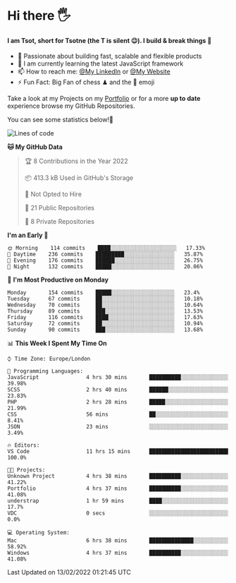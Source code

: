 # Hi there :raised_hand_with_fingers_splayed:
#### I am Tsot, short for Tsotne (the T is silent :wink:). I build & break things :space_invader:
- :telescope: Passionate about building fast, scalable and flexible products
- :seedling: I am currently learning the latest JavaScript framework 
- :mailbox: How to reach me: [@My LinkedIn](https://www.linkedin.com/in/tsotne-gvadzabia/) or [@My Website](https://tsotne.co.uk/contact)
- :zap: Fun Fact: Big Fan of chess ♟ and the 👾 emoji

Take a look at my Projects on my [Portfolio](https://tsotne.co.uk/) or for a more **up to date** experience browse my GitHub Repositories.

You can see some statistics below!:space_invader:
<!--START_SECTION:waka-->
![Lines of code](https://img.shields.io/badge/From%20Hello%20World%20I%27ve%20Written-2%20Million%20lines%20of%20code-blue)

**🐱 My GitHub Data** 

> 🏆 8 Contributions in the Year 2022
 > 
> 📦 413.3 kB Used in GitHub's Storage 
 > 
> 🚫 Not Opted to Hire
 > 
> 📜 21 Public Repositories 
 > 
> 🔑 8 Private Repositories  
 > 
**I'm an Early 🐤** 

```text
🌞 Morning    114 commits    ████░░░░░░░░░░░░░░░░░░░░░   17.33% 
🌆 Daytime    236 commits    █████████░░░░░░░░░░░░░░░░   35.87% 
🌃 Evening    176 commits    ██████░░░░░░░░░░░░░░░░░░░   26.75% 
🌙 Night      132 commits    █████░░░░░░░░░░░░░░░░░░░░   20.06%

```
📅 **I'm Most Productive on Monday** 

```text
Monday       154 commits    █████░░░░░░░░░░░░░░░░░░░░   23.4% 
Tuesday      67 commits     ██░░░░░░░░░░░░░░░░░░░░░░░   10.18% 
Wednesday    70 commits     ██░░░░░░░░░░░░░░░░░░░░░░░   10.64% 
Thursday     89 commits     ███░░░░░░░░░░░░░░░░░░░░░░   13.53% 
Friday       116 commits    ████░░░░░░░░░░░░░░░░░░░░░   17.63% 
Saturday     72 commits     ██░░░░░░░░░░░░░░░░░░░░░░░   10.94% 
Sunday       90 commits     ███░░░░░░░░░░░░░░░░░░░░░░   13.68%

```


📊 **This Week I Spent My Time On** 

```text
⌚︎ Time Zone: Europe/London

💬 Programming Languages: 
JavaScript               4 hrs 30 mins       ██████████░░░░░░░░░░░░░░░   39.98% 
SCSS                     2 hrs 40 mins       ██████░░░░░░░░░░░░░░░░░░░   23.83% 
PHP                      2 hrs 28 mins       █████░░░░░░░░░░░░░░░░░░░░   21.99% 
CSS                      56 mins             ██░░░░░░░░░░░░░░░░░░░░░░░   8.41% 
JSON                     23 mins             ░░░░░░░░░░░░░░░░░░░░░░░░░   3.49%

🔥 Editors: 
VS Code                  11 hrs 15 mins      █████████████████████████   100.0%

🐱‍💻 Projects: 
Unknown Project          4 hrs 38 mins       ██████████░░░░░░░░░░░░░░░   41.22% 
Portfolio                4 hrs 37 mins       ██████████░░░░░░░░░░░░░░░   41.08% 
understrap               1 hr 59 mins        ████░░░░░░░░░░░░░░░░░░░░░   17.7% 
VDC                      0 secs              ░░░░░░░░░░░░░░░░░░░░░░░░░   0.0%

💻 Operating System: 
Mac                      6 hrs 38 mins       ██████████████░░░░░░░░░░░   58.92% 
Windows                  4 hrs 37 mins       ██████████░░░░░░░░░░░░░░░   41.08%

```


 Last Updated on 13/02/2022 01:21:45 UTC
<!--END_SECTION:waka-->
